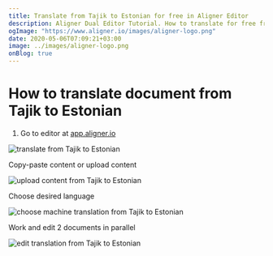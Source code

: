 ```yaml
---
title: Translate from Tajik to Estonian for free in Aligner Editor
description: Aligner Dual Editor Tutorial. How to translate for free from Tajik to Estonian. Aligner is multilingual document management platform. 
ogImage: "https://www.aligner.io/images/aligner-logo.png"
date: 2020-05-06T07:09:21+03:00
image: ../images/aligner-logo.png
onBlog: true
---
```


# How to translate document from Tajik to Estonian

1. Go to editor at [app.aligner.io](https://app.aligner.io "Aligner App web page")

![translate from Tajik to Estonian](../aligner-blank-editor.png "translate from Tajik to Estonian")

Copy-paste content or upload content

![upload content from Tajik to Estonian](../aligner-uploaded-document.png "upload content from Tajik to Estonian")

Choose desired language

![choose machine translation from Tajik to Estonian](../aligner-language-dropdown.png "choose machine translation from Tajik to Estonian")

Work and edit 2 documents in parallel

![edit translation from Tajik to Estonian](../aligner-double-sitded-editor.png "edit translation from Tajik to Estonian")


